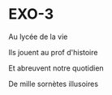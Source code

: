 # EXO-3

Au lycée de la vie

Ils jouent au prof d'histoire

Et abreuvent notre quotidien

De mille sornètes illusoires